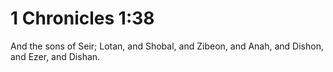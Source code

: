 # 1 Chronicles 1:38

And the sons of Seir; Lotan, and Shobal, and Zibeon, and Anah, and Dishon, and Ezer, and Dishan.